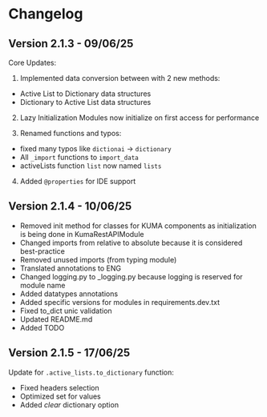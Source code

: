 # Changelog
## Version 2.1.3 - 09/06/25
Core Updates:

1. Implemented data conversion between with 2 new methods:
  - Active List to Dictionary data structures
  - Dictionary to Active List data structures

2. Lazy Initialization
Modules now initialize on first access for performance

3. Renamed functions and typos:
  - fixed many typos like `dictionai` -> `dictionary`
  - All `_import` functions to `import_data`
  - activeLists function `list` now named `lists`

4. Added `@properties` for IDE support

## Version 2.1.4 - 10/06/25
- Removed init method for classes for KUMA components as initialization is being done in KumaRestAPIModule
- Changed imports from relative to absolute because it is considered best-practice
- Removed unused imports (from typing module)
- Translated annotations to ENG
- Changed logging.py to _logging.py because logging is reserved for module name
- Added datatypes annotations
- Added specific versions for modules in requirements.dev.txt
- Fixed to_dict unic validation
- Updated README.md
- Added TODO

## Version 2.1.5 - 17/06/25

Update for `.active_lists.to_dictionary` function:
- Fixed headers selection
- Optimized set for values
- Added *clear* dictionary option
